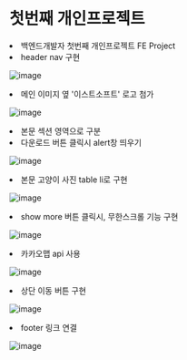 <h1> 첫번째 개인프로젝트 </h1>
<li> 백엔드개발자 첫번째 개인프로젝트 FE Project</li>
<li> header nav 구현 </li>

![image](https://github.com/hoon1234/hoon1234.github.io/assets/85986176/1c346a2d-fdb1-4b32-98a4-8dcd9ee31f5b)

<li> 메인 이미지 옆 '이스트소프트' 로고 첨가</li>

![image](https://github.com/hoon1234/hoon1234.github.io/assets/85986176/5b74a587-2753-46c0-adf5-cb07f9a314c8)

<li> 본문 섹션 영역으로 구분 </li>
<li> 다운로드 버튼 클릭시 alert창 띄우기 </li>

![image](https://github.com/hoon1234/hoon1234.github.io/assets/85986176/4682357d-c2a0-4bbd-920d-a7ac44b7ffea)

<li> 본문 고양이 사진 table li로 구현 </li>

![image](https://github.com/hoon1234/hoon1234.github.io/assets/85986176/eb82be1c-4ec9-4406-826f-3713fdbd0736)

<li> show more 버튼 클릭시, 무한스크롤 기능 구현 </li>

![image](https://github.com/hoon1234/hoon1234.github.io/assets/85986176/c7055350-6775-4a02-aeb6-2c9ddbd6b008)

<li> 카카오맵 api 사용 </li>

![image](https://github.com/hoon1234/hoon1234.github.io/assets/85986176/b6d983ff-d730-41e0-8de0-31aa1d4f6cc8)

<li> 상단 이동 버튼 구현 </li>

![image](https://github.com/hoon1234/hoon1234.github.io/assets/85986176/32e6e82f-ed64-4d5b-821f-2a192a5996ab)

<li> footer 링크 연결 </li>

![image](https://github.com/hoon1234/hoon1234.github.io/assets/85986176/e3a711d2-d533-49b7-ba6a-ba93c5f1759f)


